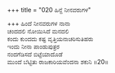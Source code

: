 +++
title = "020 ಹಿನ್ದೆ ನೀನವರುಗಳ"

+++
ಹಿಂದೆ ನೀನವರುಗಳ ನಾನಾ  
ಚಂದದಲಿ ನೋಯಿಸಿದೆ ಮನದಲಿ  
ಕಂದು ಕುಂದದು ಕಷ್ಟ ವೃತ್ತಿಯನಾಚರಿಸುತಿಹರು   
ಇಂದು ನೀನಾ ಪಾಂಡುಪುತ್ರರ  
ನಂದಗೆಡಿಸದೆ ಬಿಟ್ಟೆಯಾದೊಡೆ  
ಮುಂದೆ ಬೆಟ್ಟಿತು ರಾಜಕಾರಿಯವೆಂದನಾ ಶಕುನಿ     ॥20॥